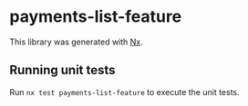 # payments-list-feature

This library was generated with [Nx](https://nx.dev).

## Running unit tests

Run `nx test payments-list-feature` to execute the unit tests.
